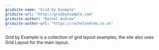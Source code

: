 ```yaml
---
gridsite-name: "Grid by Example"
gridsite-url: "http://gridbyexample.com"
gridsite-author: "Rachel Andrew"
gridsite-author-url: "https://rachelandrew.co.uk"
---
```


Grid by Example is a collection of grid layout examples, the site also uses Grid Layout for the main layout.